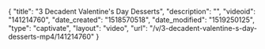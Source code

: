 {
    "title": "3 Decadent Valentine's Day Desserts",
    "description": "",
    "videoid": "141214760",
    "date_created": "1518570518",
    "date_modified": "1519250125",
    "type": "captivate",
    "layout": "video",
    "url": "\/v\/3-decadent-valentine-s-day-desserts-mp4\/141214760"
}